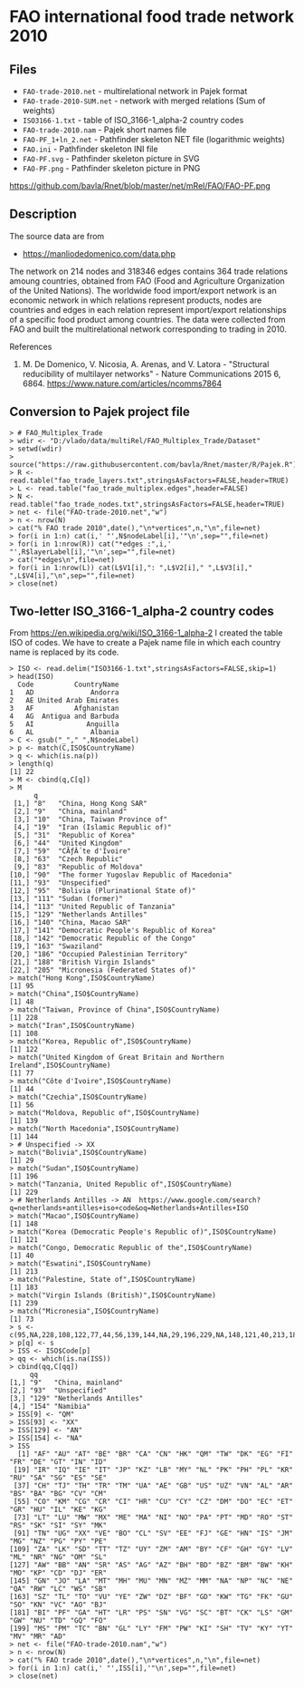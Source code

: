 # FAO international food trade network 2010

## Files

- `FAO-trade-2010.net` - multirelational network in Pajek format
- `FAO-trade-2010-SUM.net` - network with merged relations (Sum of weights)
- `ISO3166-1.txt` - table of ISO_3166-1_alpha-2 country codes
- `FAO-trade-2010.nam` - Pajek short names file
- `FAO-PF_1+ln_2.net` - Pathfinder skeleton NET file (logarithmic weights)
- `FAO.ini` - Pathfinder skeleton INI file
- `FAO-PF.svg` - Pathfinder skeleton picture in SVG
- `FAO-PF.png` - Pathfinder skeleton picture in PNG

https://github.com/bavla/Rnet/blob/master/net/mRel/FAO/FAO-PF.png


## Description

The source data are from
- https://manliodedomenico.com/data.php

The network on 214 nodes and 318346 edges contains 364 trade relations amoung countries, obtained from FAO (Food and Agriculture Organization of the United Nations). The worldwide food import/export network is an economic network in which relations represent products, nodes are countries and edges in each relation represent import/export relationships of a specific food product among countries. The data were collected from FAO and built the multirelational network corresponding to trading in 2010.


References
1. M. De Domenico, V. Nicosia, A. Arenas, and V. Latora - "Structural reducibility of multilayer networks" - Nature Communications 2015 6, 6864. https://www.nature.com/articles/ncomms7864
 

## Conversion to Pajek project file

```
> # FAO_Multiplex_Trade
> wdir <- "D:/vlado/data/multiRel/FAO_Multiplex_Trade/Dataset"
> setwd(wdir)
> source("https://raw.githubusercontent.com/bavla/Rnet/master/R/Pajek.R")
> R <- read.table("fao_trade_layers.txt",stringsAsFactors=FALSE,header=TRUE)
> L <- read.table("fao_trade_multiplex.edges",header=FALSE)
> N <- read.table("fao_trade_nodes.txt",stringsAsFactors=FALSE,header=TRUE)
> net <- file("FAO-trade-2010.net","w")
> n <- nrow(N)
> cat("% FAO trade 2010",date(),"\n*vertices",n,"\n",file=net)
> for(i in 1:n) cat(i,' "',N$nodeLabel[i],'"\n',sep="",file=net)
> for(i in 1:nrow(R)) cat("*edges :",i,' "',R$layerLabel[i],'"\n',sep="",file=net)
> cat("*edges\n",file=net)
> for(i in 1:nrow(L)) cat(L$V1[i],": ",L$V2[i]," ",L$V3[i]," ",L$V4[i],"\n",sep="",file=net)
> close(net)
```

## Two-letter ISO_3166-1_alpha-2 country codes

From
https://en.wikipedia.org/wiki/ISO_3166-1_alpha-2
I created the table ISO of codes. We have to create a Pajek name file in which each country name is replaced by its code.

```
> ISO <- read.delim("ISO3166-1.txt",stringsAsFactors=FALSE,skip=1)
> head(ISO)
  Code          CountryName
1   AD              Andorra
2   AE United Arab Emirates
3   AF          Afghanistan
4   AG  Antigua and Barbuda
5   AI             Anguilla
6   AL              Albania
> C <- gsub("_"," ",N$nodeLabel)
> p <- match(C,ISO$CountryName)
> q <- which(is.na(p))
> length(q)
[1] 22
> M <- cbind(q,C[q])
> M
      q                                                
 [1,] "8"   "China, Hong Kong SAR"                     
 [2,] "9"   "China, mainland"                          
 [3,] "10"  "China, Taiwan Province of"                
 [4,] "19"  "Iran (Islamic Republic of)"               
 [5,] "31"  "Republic of Korea"                        
 [6,] "44"  "United Kingdom"                           
 [7,] "59"  "CÃƒÂ´te d'Ivoire"                         
 [8,] "63"  "Czech Republic"                           
 [9,] "83"  "Republic of Moldova"                      
[10,] "90"  "The former Yugoslav Republic of Macedonia"
[11,] "93"  "Unspecified"                              
[12,] "95"  "Bolivia (Plurinational State of)"         
[13,] "111" "Sudan (former)"                           
[14,] "113" "United Republic of Tanzania"              
[15,] "129" "Netherlands Antilles"                     
[16,] "140" "China, Macao SAR"                         
[17,] "141" "Democratic People's Republic of Korea"    
[18,] "142" "Democratic Republic of the Congo"         
[19,] "163" "Swaziland"                                
[20,] "186" "Occupied Palestinian Territory"           
[21,] "188" "British Virgin Islands"                   
[22,] "205" "Micronesia (Federated States of)"         
> match("Hong Kong",ISO$CountryName)
[1] 95
> match("China",ISO$CountryName)
[1] 48
> match("Taiwan, Province of China",ISO$CountryName)
[1] 228
> match("Iran",ISO$CountryName)
[1] 108
> match("Korea, Republic of",ISO$CountryName)
[1] 122
> match("United Kingdom of Great Britain and Northern Ireland",ISO$CountryName)
[1] 77
> match("Côte d'Ivoire",ISO$CountryName)
[1] 44
> match("Czechia",ISO$CountryName)
[1] 56
> match("Moldova, Republic of",ISO$CountryName)
[1] 139
> match("North Macedonia",ISO$CountryName)
[1] 144
> # Unspecified -> XX
> match("Bolivia",ISO$CountryName)
[1] 29
> match("Sudan",ISO$CountryName)
[1] 196
> match("Tanzania, United Republic of",ISO$CountryName)
[1] 229
> # Netherlands Antilles -> AN  https://www.google.com/search?q=netherlands+antilles+iso+code&oq=Netherlands+Antilles+ISO
> match("Macao",ISO$CountryName)
[1] 148
> match("Korea (Democratic People's Republic of)",ISO$CountryName)
[1] 121
> match("Congo, Democratic Republic of the",ISO$CountryName)
[1] 40
> match("Eswatini",ISO$CountryName)
[1] 213
> match("Palestine, State of",ISO$CountryName)
[1] 183
> match("Virgin Islands (British)",ISO$CountryName)
[1] 239
> match("Micronesia",ISO$CountryName)
[1] 73
> s <- c(95,NA,228,108,122,77,44,56,139,144,NA,29,196,229,NA,148,121,40,213,183,239,73)
> p[q] <- s
> ISS <- ISO$Code[p]
> qq <- which(is.na(ISS))
> cbind(qq,C[qq])
     qq                          
[1,] "9"   "China, mainland"     
[2,] "93"  "Unspecified"         
[3,] "129" "Netherlands Antilles"
[4,] "154" "Namibia" 
> ISS[9] <- "QM"
> ISS[93] <- "XX"
> ISS[129] <- "AN"
> ISS[154] <- "NA"
> ISS
  [1] "AF" "AU" "AT" "BE" "BR" "CA" "CN" "HK" "QM" "TW" "DK" "EG" "FI" "FR" "DE" "GT" "IN" "ID"
 [19] "IR" "IQ" "IE" "IT" "JP" "KZ" "LB" "MY" "NL" "PK" "PH" "PL" "KR" "RU" "SA" "SG" "ES" "SE"
 [37] "CH" "TJ" "TH" "TR" "TM" "UA" "AE" "GB" "US" "UZ" "VN" "AL" "AR" "BS" "BA" "BG" "CV" "CM"
 [55] "CO" "KM" "CG" "CR" "CI" "HR" "CU" "CY" "CZ" "DM" "DO" "EC" "ET" "GR" "HU" "IL" "KE" "KG"
 [73] "LT" "LU" "MW" "MX" "ME" "MA" "NI" "NO" "PA" "PT" "MD" "RO" "ST" "RS" "SK" "SI" "SY" "MK"
 [91] "TN" "UG" "XX" "VE" "BO" "CL" "SV" "EE" "FJ" "GE" "HN" "IS" "JM" "MG" "NZ" "PG" "PY" "PE"
[109] "ZA" "LK" "SD" "TT" "TZ" "UY" "ZM" "AM" "BY" "CF" "GH" "GY" "LV" "ML" "NR" "NG" "OM" "SL"
[127] "AW" "BB" "AN" "SR" "AS" "AG" "AZ" "BH" "BD" "BZ" "BM" "BW" "KH" "MO" "KP" "CD" "DJ" "ER"
[145] "GN" "JO" "LA" "MT" "MH" "MU" "MN" "MZ" "MM" "NA" "NP" "NC" "NE" "QA" "RW" "LC" "WS" "SB"
[163] "SZ" "TL" "TO" "VU" "YE" "ZW" "DZ" "BF" "GD" "KW" "TG" "FK" "GU" "SO" "KN" "VC" "AO" "BJ"
[181] "BI" "PF" "GA" "HT" "LR" "PS" "SN" "VG" "SC" "BT" "CK" "LS" "GM" "GW" "NU" "TD" "GQ" "FO"
[199] "MS" "PM" "TC" "BN" "GL" "LY" "FM" "PW" "KI" "SH" "TV" "KY" "YT" "MV" "MR" "AD" 
> net <- file("FAO-trade-2010.nam","w")
> n <- nrow(N)
> cat("% FAO trade 2010",date(),"\n*vertices",n,"\n",file=net)
> for(i in 1:n) cat(i,' "',ISS[i],'"\n',sep="",file=net)
> close(net)
```

